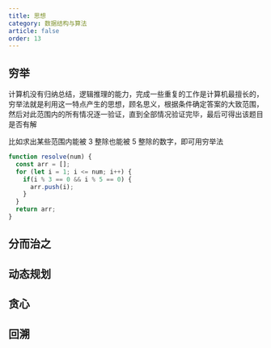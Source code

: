 ```yaml
---
title: 思想
category: 数据结构与算法
article: false
order: 13
---
```


## 穷举

计算机没有归纳总结，逻辑推理的能力，完成一些重复的工作是计算机最擅长的，穷举法就是利用这一特点产生的思想，顾名思义，根据条件确定答案的大致范围，然后对此范围内的所有情况逐一验证，直到全部情况验证完毕，最后可得出该题目是否有解

比如求出某些范围内能被 3 整除也能被 5 整除的数字，即可用穷举法

```js
function resolve(num) {
  const arr = [];
  for (let i = 1; i <= num; i++) {
    if(i % 3 == 0 && i % 5 == 0) {
      arr.push(i);
    }
  }
  return arr;
}
```

## 分而治之

## 动态规划

## 贪心

## 回溯

<!-- to be updated -->
